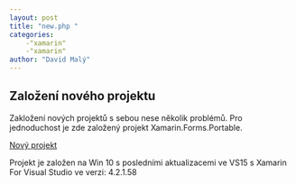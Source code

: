 ```yaml
---
layout: post
title: "new.php "
categories:
    -"xamarin"
    -"xamarin"
author: "David Malý"
--- 
```



## Založení­ nového projektu


Zakložení nových projektů s sebou nese několik problémů. Pro jednoduchost je zde založený projekt Xamarin.Forms.Portable.
[Nový projekt](https://github.com/malyda/New-Solution)



Projekt je založen na Win 10 s posledními aktualizacemi ve VS15 s Xamarin For Visual Studio ve verzi: 4.2.1.58<br>

